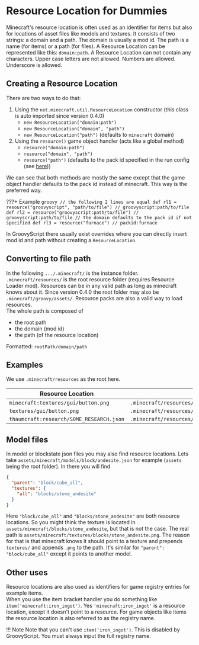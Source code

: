 # Resource Location for Dummies

Minecraft's resource location is often used as an identifier for items but also for locations of asset files like models
and textures. It consists of two strings: a domain and a path. The domain is usually a mod id. The path is a name
(for items) or a path (for files). A Resource Location can be represented like this: `domain:path`.
A Resource Location can not contain any characters. Upper case letters are not allowed. Numbers are allowed. Underscore
is allowed.

## Creating a Resource Location
There are two ways to do that:

1. Using the `net.minecraft.util.ResourceLocation` constructor (this class is auto imported since version 0.4.0)
    - `new ResourceLocation("domain:path")`
    - `new ResourceLocation("domain", "path")`
    - `new ResourceLocation("path")` (defaults to `minecraft` domain)
2. Using the `resource()` game object handler (acts like a global method)
    - `resource("domain:path")`
    - `resource("domain", "path")`
    - `resource("path")` (defaults to the pack id specified in the run config (see [here](../getting_started.md#run-config)))

We can see that both methods are mostly the same except that the game object handler defaults to the pack id instead of
minecraft. This way is the preferred way.

???+ Example
    ```groovy
    // the following 2 lines are equal
    def rl1 = resource("groovyscript", "path/to/file") // groovyscript:path/to/file
    def rl2 = resource("groovyscript:path/to/file") // groovyscript:path/to/file
    // the domain defaults to the pack id if not specified
    def rl3 = resource("furnace") // packid:furnace
    ```

In GroovyScript there usually exist overrides where you can directly insert mod id and path without
creating a `ResourceLocation`. <br>

## Converting to file path

In the following `.../.minecraft/` is the instance folder. <br>
`.minecraft/resources/` is the root resource folder (requires Resource Loader mod). Resources can be in any valid path
as long as minecraft knows about it.
Since version 0.4.0 the root folder may also be `.minecraft/groovy/assets/`. Resource packs are also a valid way to load
resources.<br>
The whole path is composed of

- the root path
- the domain (mod id)
- the path (of the resource location)

Formatted: `rootPath/domain/path`

## Examples

We use `.minecraft/resources` as the root here.

| Resource Location                        | refers to File path                                           |
|------------------------------------------|---------------------------------------------------------------|
| `minecraft:textures/gui/button.png`      | `.minecraft/resources/minecraft/textures/gui/button.png`      |
| `textures/gui/button.png`                | `.minecraft/resources/minecraft/textures/gui/button.png`      |
| `thaumcraft:research/SOME_RESEARCH.json` | `.minecraft/resources/thaumcraft/research/SOME_RESEARCH.json` |

## Model files

In model or blockstate json files you may also find resource locations. Lets
take `assets/minecraft/models/block/andesite.json` for example (`assets` being the root folder). In there you will find

```json
{
  "parent": "block/cube_all",
  "textures": {
    "all": "blocks/stone_andesite"
  }
}
```

Here `"block/cube_all"` and `"blocks/stone_andesite"` are both resource locations. So you might think the texture is
located in `assets/minecraft/blocks/stone_andesite`, but that is not the case.
The real path is `assets/minecraft/textures/blocks/stone_andesite.png`. The reason for that is that
minecraft knows it should point to a texture and prepends `textures/` and appends `.png` to the path.
It's similar for `"parent": "block/cube_all"` except it points to another model.

## Other uses

Resource locations are also used as identifiers for game registry entries for example items. <br>
When you use the item bracket handler you do something like `item('minecraft:iron_ingot')`. Yes `'minecraft:iron_ingot'` is a resource location, except it doesn't point to a resource.
For game objects like items the resource location is also referred to as the registry name.

!!! Note
    Note that you can't use `item('iron_ingot')`. This is disabled by GroovyScript. You must always input the full registry name.

